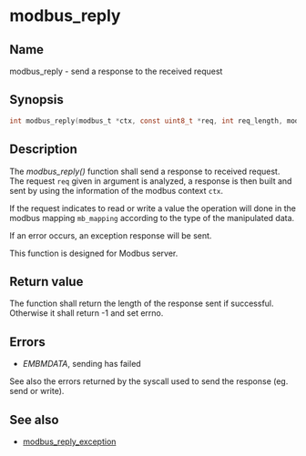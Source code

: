 # modbus_reply

## Name

modbus_reply - send a response to the received request

## Synopsis

```c
int modbus_reply(modbus_t *ctx, const uint8_t *req, int req_length, modbus_mapping_t *mb_mapping);
```

## Description

The *modbus_reply()* function shall send a response to received request. The
request `req` given in argument is analyzed, a response is then built and sent
by using the information of the modbus context `ctx`.

If the request indicates to read or write a value the operation will done in the
modbus mapping `mb_mapping` according to the type of the manipulated data.

If an error occurs, an exception response will be sent.

This function is designed for Modbus server.

## Return value

The function shall return the length of the response sent if
successful. Otherwise it shall return -1 and set errno.

## Errors

- *EMBMDATA*, sending has failed

See also the errors returned by the syscall used to send the response (eg. send or write).

## See also

- [modbus_reply_exception](modbus_reply_exception)
